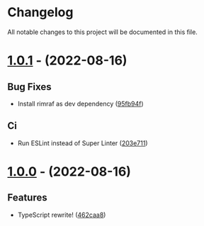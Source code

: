 # Changelog

All notable changes to this project will be documented in this file.

# [1.0.1](https://github.com/HarryPotterGirlzz/Hermione-Granger/compare/1.0.0...1.0.1) - (2022-08-16)

## Bug Fixes

- Install rimraf as dev dependency ([95fb94f](https://github.com/HarryPotterGirlzz/Hermione-Granger/commit/95fb94f46d9512b4ab116fa86ceff1e2c87f3488))

## Ci

- Run ESLint instead of Super Linter ([203e711](https://github.com/HarryPotterGirlzz/Hermione-Granger/commit/203e7119e81efe11c35fe05e5dd4035d6d22d5f7))

# [1.0.0](https://github.com/HarryPotterGirlzz/Hermione-Granger/tree/1.0.0) - (2022-08-16)

## Features

- TypeScript rewrite! ([462caa8](https://github.com/HarryPotterGirlzz/Hermione-Granger/commit/462caa86b0c66dc1594ab8cabb2acaa70fd55336))

